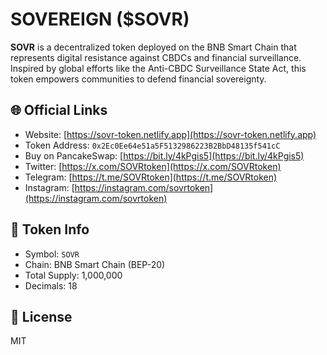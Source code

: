 # SOVEREIGN ($SOVR)

**SOVR** is a decentralized token deployed on the BNB Smart Chain that represents digital resistance against CBDCs and financial surveillance. Inspired by global efforts like the Anti-CBDC Surveillance State Act, this token empowers communities to defend financial sovereignty.

## 🌐 Official Links
- Website: [https://sovr-token.netlify.app](https://sovr-token.netlify.app)
- Token Address: `0x2Ec0Ee64e51a5F5132986223B2BbD48135f541cC`
- Buy on PancakeSwap: [https://bit.ly/4kPgis5](https://bit.ly/4kPgis5)
- Twitter: [https://x.com/SOVRtoken](https://x.com/SOVRtoken)
- Telegram: [https://t.me/SOVRtoken](https://t.me/SOVRtoken)
- Instagram: [https://instagram.com/sovrtoken](https://instagram.com/sovrtoken)

## 🔐 Token Info
- Symbol: `SOVR`
- Chain: BNB Smart Chain (BEP-20)
- Total Supply: 1,000,000
- Decimals: 18

## 📜 License
MIT
